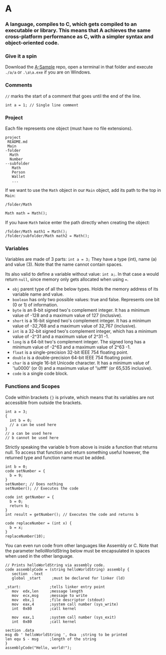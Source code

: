 # A
### A language, compiles to C, which gets compiled to an executable or library. This means that A achieves the same cross-platform performance as C, with a simpler syntax and object-oriented code.

### Give it a spin
Download the [A-Sample](https://github.com/Osiris-Team/A-Sample) repo, open a terminal in that folder and
execute `./a/a` or `.\a\a.exe` if you are on Windows.

### Comments
`//` marks the start of a comment that goes until the end of the line.
```A
int a = 1; // Single line comment
```

### Project
Each file represents one object (must have no file extensions).
```
project
 README.md
 Main   
-folder
  Math
  Number
--subfolder
   Math
   Person
   Wallet
   ...
```
If we want to use the `Math` object in our `Main` object, add its path to the top in `Main`:
```A
/folder/Math

Math math = Math();
```
If you have `Math` twice enter the path directly when creating the object:
```
/folder/Math math1 = Math();
/folder/subfolder/Math math2 = Math();
```

### Variables
Variables are made of 3 parts: `int a = 3;` They have a type (int), name (a) and value (3). Note that the name cannot contain spaces.

Its also valid to define a variable without value: `int a;`. In that case a would return `null`, since memory only gets allocated when using `=`.

 - `obj` parent type of all the below types. Holds the memory address of its variable name and value.
 - `boolean` has only two possible values: true and false. Represents one bit (0 or 1) of information.
 - `byte` is an 8-bit signed two's complement integer. It has a minimum value of -128 and a maximum value of 127 (inclusive).
 - `short` is a 16-bit signed two's complement integer. It has a minimum value of -32,768 and a maximum value of 32,767 (inclusive).
 - `int` is a 32-bit signed two's complement integer, which has a minimum value of -2^31 and a maximum value of 2^31 -1.
 - `long` is a 64-bit two's complement integer. The signed long has a minimum value of -2^63 and a maximum value of 2^63 -1.
 - `float` is a single-precision 32-bit IEEE 754 floating point.
 - `double` is a double-precision 64-bit IEEE 754 floating point.
 - `char` is a single 16-bit Unicode character. It has a minimum value of '\u0000' (or 0) and a maximum value of '\uffff' (or 65,535 inclusive).
 - `code` is a single code block. 

### Functions and Scopes
Code within brackets `{}` is private, which means that its variables are not accessible from outside the brackets.
```A
int a = 3;
{
  int b = 0;
  // a can be used here
}
// a can be used here
// b cannot be used here
```
Strictly speaking the variable b from above is inside a function that returns null.
To access that function and return something useful however, the returned type and function name must be added.
```A
int b = 0;
code setNumber = {
  b = 9;
}
setNumber; // Does nothing
setNumber(); // Executes the code

code int getNumber = {
  b = 0;
  return b;
}
int result = getNumber(); // Executes the code and returns b

code replaceNumber = (int x) {
  b = x;
}
replaceNumber(10);
```
You can even run code from other languages like Assembly or C.
Note that the parameter helloWorldString below must be encapsulated in spaces when used in the other language.
```A
// Prints helloWorldString via assembly code.
code assemblyCode = (string helloWorldString) assembly {
   section	.text
   global _start     ;must be declared for linker (ld)
	
_start:	            ;tells linker entry point
   mov	edx,len     ;message length
   mov	ecx,msg     ;message to write
   mov	ebx,1       ;file descriptor (stdout)
   mov	eax,4       ;system call number (sys_write)
   int	0x80        ;call kernel
	
   mov	eax,1       ;system call number (sys_exit)
   int	0x80        ;call kernel

section	.data
msg db ' helloWorldString ', 0xa  ;string to be printed
len equ $ - msg     ;length of the string
}
assemblyCode("Hello, world!"); 
```
